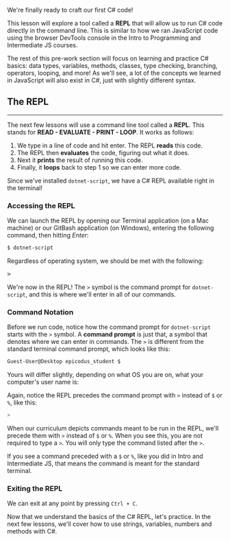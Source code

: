 We're finally ready to craft our first C# code! 

This lesson will explore a tool called a **REPL** that will allow us to run C# code directly in the command line. This is similar to how we ran JavaScript code using the browser DevTools console in the Intro to Programming and Intermediate JS courses.

The rest of this pre-work section will focus on learning and practice C# basics: data types, variables, methods, classes, type checking, branching, operators, looping, and more! As we'll see, a lot of the concepts we learned in JavaScript will also exist in C#, just with slightly different syntax.

## The REPL
---

The next few lessons will use a command line tool called a **REPL**. This stands for **READ - EVALUATE - PRINT - LOOP**. It works as follows:

1. We type in a line of code and hit enter. The REPL **reads** this code.
2. The REPL then **evaluates** the code, figuring out what it does.
3. Next it **prints** the result of running this code.
4. Finally, it **loops** back to step 1 so we can enter more code.

Since we've installed `dotnet-script`, we have a C# REPL available right in the terminal!

### Accessing the REPL

We can launch the REPL by opening our Terminal application (on a Mac machine) or our GitBash application (on Windows), entering the following command, then hitting _Enter_:

```bash
$ dotnet-script
```

Regardless of operating system, we should be met with the following:

<pre>
>
</pre>

We're now in the REPL! The `>` symbol is the command prompt for `dotnet-script`, and this is where we'll enter in all of our commands.

### Command Notation

Before we run code, notice how the command prompt for `dotnet-script` starts with the `>` symbol. A **command prompt** is just that, a symbol that denotes where we can enter in commands. The `>` is different from the standard terminal command prompt, which looks like this:

```bash
Guest-User@Desktop epicodus_student $
```

Yours will differ slightly, depending on what OS you are on, what your computer's user name is:

Again, notice the REPL precedes the command prompt with `>` instead of `$` or `%`, like this:

```csharp
>
```

When our curriculum depicts commands meant to be run in the REPL, we'll precede them with `>` instead of `$` or `%`. When you see this, you are not required to type a `>`. You will only type the command listed after the `>`.

If you see a command preceded with a `$` or `%`, like you did in Intro and Intermediate JS, that means the command is meant for the standard terminal.

### Exiting the REPL

We can exit at any point by pressing `Ctrl + C`.

Now that we understand the basics of the C# REPL, let's practice. In the next few lessons, we'll cover how to use strings, variables, numbers and methods with C#.
